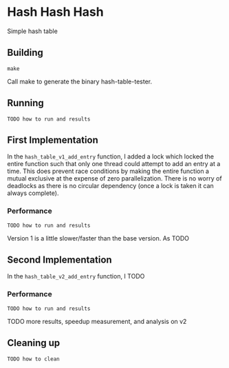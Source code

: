 # Hash Hash Hash
Simple hash table 

## Building
```shell
make
```

Call make to generate the binary hash-table-tester.

## Running
```shell
TODO how to run and results
```

## First Implementation
In the `hash_table_v1_add_entry` function, I added a lock which locked the entire function such that only one thread could attempt to add an entry at a time. This does prevent race conditions by making the entire function a mutual exclusive at the expense of zero parallelization. There is no worry of deadlocks as there is no circular dependency (once a lock is taken it can always complete).

### Performance
```shell
TODO how to run and results
```
Version 1 is a little slower/faster than the base version. As TODO

## Second Implementation
In the `hash_table_v2_add_entry` function, I TODO

### Performance
```shell
TODO how to run and results
```

TODO more results, speedup measurement, and analysis on v2

## Cleaning up
```shell
TODO how to clean
```